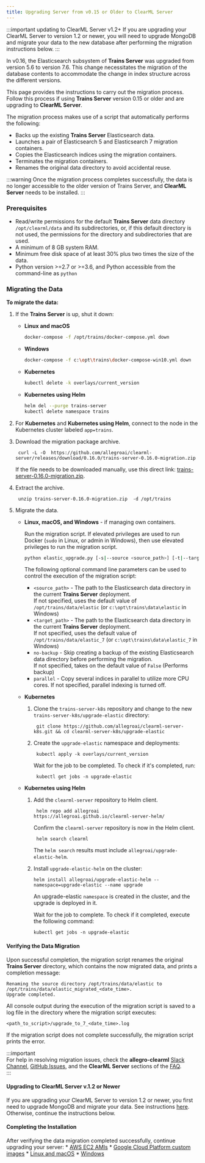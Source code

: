 ```yaml
---
title: Upgrading Server from v0.15 or Older to ClearML Server
---
```


:::important updating to ClearML Server v1.2+
If you are upgrading your ClearML Server to version 1.2 or newer, you will need to upgrade MongoDB and migrate your data to the new database after performing the migration instructions below. 
:::

In v0.16, the Elasticsearch subsystem of **Trains Server** was upgraded from version 5.6 to version 7.6. This change necessitates 
the migration of the database contents to accommodate the change in index structure across the different versions.  
  
This page provides the instructions to carry out the migration process. Follow this process if using **Trains Server** 
version 0.15 or older and are upgrading to **ClearML Server**. 
  
The migration process makes use of a script that automatically performs the following:

* Backs up the existing **Trains Server** Elasticsearch data.
* Launches a pair of Elasticsearch 5 and Elasticsearch 7 migration containers.
* Copies the Elasticsearch indices using the migration containers.
* Terminates the migration containers.
* Renames the original data directory to avoid accidental reuse.


:::warning 
Once the migration process completes successfully, the data is no longer accessible to the older version of Trains Server, 
and **ClearML Server** needs to be installed.
:::

### Prerequisites


* Read/write permissions for the default **Trains Server** data directory `/opt/clearml/data` and its subdirectories, or, 
  if this default directory is not used, the permissions for the directory and subdirectories that are used.
* A minimum of 8 GB system RAM.
* Minimum free disk space of at least 30% plus two times the size of the data.
* Python version >=2.7 or >=3.6, and Python accessible from the command-line as `python`

### Migrating the Data

**To migrate the data:**

1. If the **Trains Server** is up, shut it down:

    * **Linux and macOS**
    
        ```bash
        docker-compose -f /opt/trains/docker-compose.yml down
        ```
   
    * **Windows**
            
        ```bash
        docker-compose -f c:\opt\trains\docker-compose-win10.yml down
        ```
            
    * **Kubernetes**
        
        ```bash
        kubectl delete -k overlays/current_version
        ```
    
    * **Kubernetes using Helm**
    
        ```bash
        helm del --purge trains-server
        kubectl delete namespace trains          
        ```      
            
1. For **Kubernetes** and **Kubernetes using Helm**, connect to the node in the Kubernetes cluster labeled `app=trains`.
                
1. Download the migration package archive.

        curl -L -O  https://github.com/allegroai/clearml-server/releases/download/0.16.0/trains-server-0.16.0-migration.zip

    If the file needs to be downloaded manually, use this direct link: [trains-server-0.16.0-migration.zip](https://github.com/allegroai/clearml-server/releases/download/0.16.0/trains-server-0.16.0-migration.zip).

1. Extract the archive.

        unzip trains-server-0.16.0-migration.zip  -d /opt/trains
        
1. Migrate the data.        

    * **Linux, macOS, and Windows** - if managing own containers.
    
      Run the migration script. If elevated privileges are used to run Docker (`sudo` in Linux, or admin in Windows), 
      then use elevated privileges to run the migration script.
    
      ```bash
      python elastic_upgrade.py [-s|--source <source_path>] [-t|--target <target_path>] [-n|--no-backup] [-p|--parallel]
      ``` 
      
        The following optional command line parameters can be used to control the execution of the migration script:           
    
        * `<source_path>` - The path to the Elasticsearch data directory in the current **Trains Server** deployment.  
          If not specified, uses the default value of `/opt/trains/data/elastic` (or `c:\opt\trains\data\elastic` in Windows)
        * `<target_path>` - The path to the Elasticsearch data directory in the current **Trains Server** deployment.  
          If not specified, uses the default value of `/opt/trains/data/elastic_7` (or `c:\opt\trains\data\elastic_7` in Windows)
        * `no-backup` - Skip creating a backup of the existing Elasticsearch data directory before performing the migration.  
          If not specified, takes on the default value of `False` (Performs backup)
        * `parallel` - Copy several indices in parallel to utilize more CPU cores. If not specified, parallel indexing is turned off.          
          
    * **Kubernetes**
    
        1. Clone the `trains-server-k8s` repository and change to the new `trains-server-k8s/upgrade-elastic` directory:
    
                git clone https://github.com/allegroai/clearml-server-k8s.git && cd clearml-server-k8s/upgrade-elastic
            
        1. Create the `upgrade-elastic` namespace and deployments:
        
                kubectl apply -k overlays/current_version
                
            Wait for the job to be completed. To check if it's completed, run:
            
                kubectl get jobs -n upgrade-elastic
                
    * **Kubernetes using Helm**
    
        1. Add the `clearml-server` repository to Helm client.

                helm repo add allegroai https://allegroai.github.io/clearml-server-helm/
    
            Confirm the `clearml-server` repository is now in the Helm client.
    
                helm search clearml

            The `helm search` results must include `allegroai/upgrade-elastic-helm`.
            
        1.  Install `upgrade-elastic-helm` on the cluster:
        
                helm install allegroai/upgrade-elastic-helm --namespace=upgrade-elastic --name upgrade
                
            An upgrade-elastic `namespace` is created in the cluster, and the upgrade is deployed in it.

            Wait for the job to complete. To check if it completed, execute the following command:

                kubectl get jobs -n upgrade-elastic                                   

#### Verifying the Data Migration

Upon successful completion, the migration script renames the original **Trains Server** directory, which contains the now 
migrated data, and prints a completion message:

    Renaming the source directory /opt/trains/data/elastic to /opt/trains/data/elastic_migrated_<date_time>.
    Upgrade completed.

All console output during the execution of the migration script is saved to a log file in the directory where the migration script executes:
 
    <path_to_script>/upgrade_to_7_<date_time>.log
    
If the migration script does not complete successfully, the migration script prints the error.

:::important  
For help in resolving migration issues, check the **allegro-clearml** [Slack Channel](https://join.slack.com/t/clearml/shared_invite/zt-c0t13pty-aVUZZW1TSSSg2vyIGVPBhg), 
[GitHub Issues](https://github.com/allegroai/clearml-server/issues), and the **ClearML Server** sections of the [FAQ](../faq.md).     
:::
    
#### Upgrading to ClearML Server v.1.2 or Newer
If you are upgrading your ClearML Server to version 1.2 or newer, you first need to upgrade MongoDB and migrate your data. 
See instructions [here](clearml_server_mongo44_migration.md). Otherwise, continue the instructions below.

#### Completing the Installation

After verifying the data migration completed successfully, continue upgrading your server:
    * [AWS EC2 AMIs](upgrade_server_aws_ec2_ami.md)
    * [Google Cloud Platform custom images](upgrade_server_gcp.md)
    * [Linux and macOS](upgrade_server_linux_mac.md)
    * [Windows](upgrade_server_win.md)
